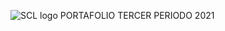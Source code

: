 ![SCL logo](https://user-images.githubusercontent.com/79670236/128267109-4847936c-6de8-4d9e-b648-d7bbfdb0879a.png)
PORTAFOLIO TERCER PERIODO 2021

